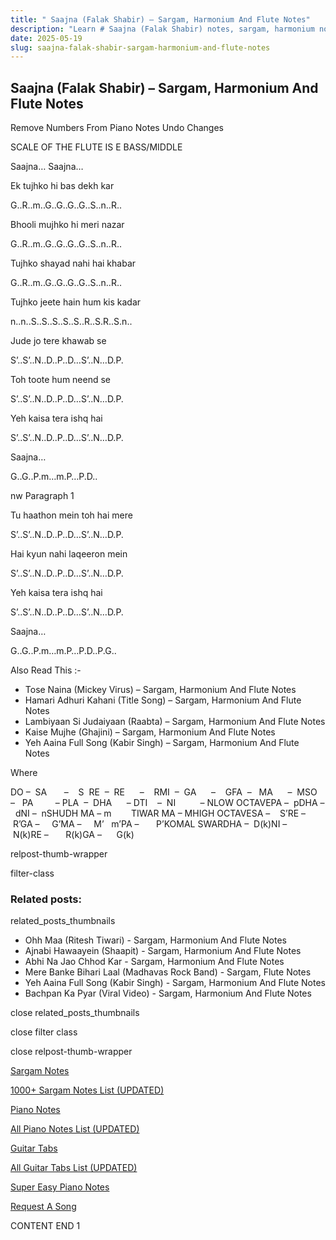 ```yaml
---
title: " Saajna (Falak Shabir) – Sargam, Harmonium And Flute Notes"
description: "Learn # Saajna (Falak Shabir) notes, sargam, harmonium notations and flute notes. Easy step-by-step tutorial for beginners."
date: 2025-05-19
slug: saajna-falak-shabir-sargam-harmonium-and-flute-notes
---
```


## Saajna (Falak Shabir) – Sargam, Harmonium And Flute Notes

Remove Numbers From Piano Notes
Undo Changes

SCALE OF THE FLUTE IS E BASS/MIDDLE

Saajna… Saajna…

Ek tujhko hi bas dekh kar

G..R..m..G..G..G..G..S..n..R..

Bhooli mujhko hi meri nazar

G..R..m..G..G..G..G..S..n..R..

Tujhko shayad nahi hai khabar

G..R..m..G..G..G..G..S..n..R..

Tujhko jeete hain hum kis kadar

n..n..S..S..S..S..S..R..S.R..S.n..

Jude jo tere khawab se

S’..S’..N..D..P..D…S’..N…D.P.

Toh toote hum neend se

S’..S’..N..D..P..D…S’..N…D.P.

Yeh kaisa tera ishq hai

S’..S’..N..D..P..D…S’..N…D.P.

Saajna…

G..G..P.m…m.P…P.D..

nw Paragraph 1

Tu haathon mein toh hai mere

S’..S’..N..D..P..D…S’..N…D.P.

Hai kyun nahi laqeeron mein

S’..S’..N..D..P..D…S’..N…D.P.

Yeh kaisa tera ishq hai

S’..S’..N..D..P..D…S’..N…D.P.

Saajna…

G..G..P.m…m.P…P.D..P.G..

Also Read This :-

- Tose Naina (Mickey Virus) – Sargam, Harmonium And Flute Notes
- Hamari Adhuri Kahani (Title Song) – Sargam, Harmonium And Flute Notes
- Lambiyaan Si Judaiyaan (Raabta) – Sargam, Harmonium And Flute Notes
- Kaise Mujhe (Ghajini) – Sargam, Harmonium And Flute Notes
- Yeh Aaina Full Song (Kabir Singh) – Sargam, Harmonium And Flute Notes

Where

DO –  SA       –    S  RE  –  RE      –    RMI  –  GA      –    GFA  –   MA      –  MSO  –   PA         – PLA  –  DHA      – DTI    –  NI          – NLOW OCTAVEPA –  pDHA –  dNI –  nSHUDH MA – m        TIWAR MA – MHIGH OCTAVESA –    S’RE –     R’GA –     G’MA –     M’   m’PA –       P’KOMAL SWARDHA –  D(k)NI –       N(k)RE –       R(k)GA –      G(k)

relpost-thumb-wrapper

filter-class

### Related posts:

related_posts_thumbnails

- Ohh Maa (Ritesh Tiwari) - Sargam, Harmonium And Flute Notes
- Ajnabi Hawaayein (Shaapit) - Sargam, Harmonium And Flute Notes
- Abhi Na Jao Chhod Kar - Sargam, Harmonium And Flute Notes
- Mere Banke Bihari Laal (Madhavas Rock Band) - Sargam, Flute Notes
- Yeh Aaina Full Song (Kabir Singh) - Sargam, Harmonium And Flute Notes
- Bachpan Ka Pyar (Viral Video) - Sargam, Harmonium And Flute Notes

close related_posts_thumbnails

close filter class

close relpost-thumb-wrapper

[Sargam Notes](/sargam-notes.html)

[1000+ Sargam Notes List (UPDATED)](/all-songs-list-sargam-notes.html)

[Piano Notes](/piano-notes.html)

[All Piano Notes List (UPDATED)](/all-songs-list-piano-notes.html)

[Guitar Tabs](/guitar-tabs.html)

[All Guitar Tabs List (UPDATED)](/all-songs-list-guitar-tabs.html)

[Super Easy Piano Notes](https://studywall.in/)

[Request A Song](/request-a-song.html)

CONTENT END 1

